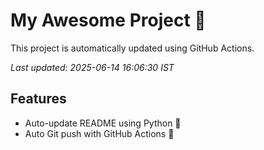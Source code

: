 # My Awesome Project 🚀

This project is automatically updated using GitHub Actions.

_Last updated: 2025-06-14 16:06:30 IST_

## Features
- Auto-update README using Python 🐍
- Auto Git push with GitHub Actions 🤖
